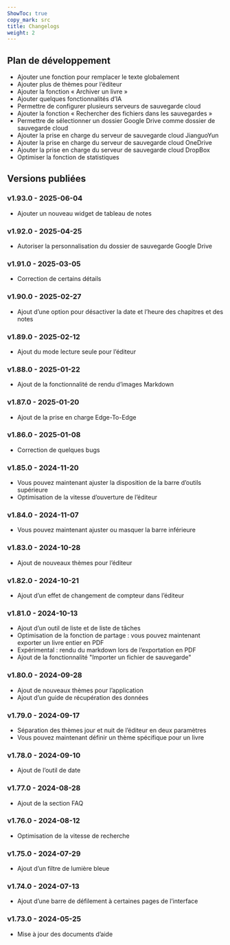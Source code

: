 ```yaml
---
ShowToc: true
copy_mark: src
title: Changelogs
weight: 2
---
```


## Plan de développement

- Ajouter une fonction pour remplacer le texte globalement
- Ajouter plus de thèmes pour l’éditeur
- Ajouter la fonction « Archiver un livre »
- Ajouter quelques fonctionnalités d’IA
- Permettre de configurer plusieurs serveurs de sauvegarde cloud
- Ajouter la fonction « Rechercher des fichiers dans les sauvegardes »
- Permettre de sélectionner un dossier Google Drive comme dossier de sauvegarde cloud
- Ajouter la prise en charge du serveur de sauvegarde cloud JianguoYun
- Ajouter la prise en charge du serveur de sauvegarde cloud OneDrive
- Ajouter la prise en charge du serveur de sauvegarde cloud DropBox
- Optimiser la fonction de statistiques

## Versions publiées

### v1.93.0 - 2025-06-04

- Ajouter un nouveau widget de tableau de notes

### v1.92.0 - 2025-04-25

- Autoriser la personnalisation du dossier de sauvegarde Google Drive

### v1.91.0 - 2025-03-05

- Correction de certains détails

### v1.90.0 - 2025-02-27

- Ajout d’une option pour désactiver la date et l’heure des chapitres et des notes

### v1.89.0 - 2025-02-12

- Ajout du mode lecture seule pour l’éditeur

### v1.88.0 - 2025-01-22

- Ajout de la fonctionnalité de rendu d’images Markdown

### v1.87.0 - 2025-01-20

- Ajout de la prise en charge Edge-To-Edge

### v1.86.0 - 2025-01-08

- Correction de quelques bugs

### v1.85.0 - 2024-11-20

- Vous pouvez maintenant ajuster la disposition de la barre d’outils supérieure
- Optimisation de la vitesse d’ouverture de l’éditeur

### v1.84.0 - 2024-11-07

- Vous pouvez maintenant ajuster ou masquer la barre inférieure

### v1.83.0 - 2024-10-28

- Ajout de nouveaux thèmes pour l’éditeur

### v1.82.0 - 2024-10-21

- Ajout d’un effet de changement de compteur dans l’éditeur

### v1.81.0 - 2024-10-13

- Ajout d’un outil de liste et de liste de tâches
- Optimisation de la fonction de partage : vous pouvez maintenant exporter un livre entier en PDF
- Expérimental : rendu du markdown lors de l’exportation en PDF
- Ajout de la fonctionnalité "Importer un fichier de sauvegarde"

### v1.80.0 - 2024-09-28

- Ajout de nouveaux thèmes pour l’application
- Ajout d’un guide de récupération des données

### v1.79.0 - 2024-09-17

- Séparation des thèmes jour et nuit de l’éditeur en deux paramètres
- Vous pouvez maintenant définir un thème spécifique pour un livre

### v1.78.0 - 2024-09-10

- Ajout de l’outil de date

### v1.77.0 - 2024-08-28

- Ajout de la section FAQ

### v1.76.0 - 2024-08-12

- Optimisation de la vitesse de recherche

### v1.75.0 - 2024-07-29

- Ajout d’un filtre de lumière bleue

### v1.74.0 - 2024-07-13

- Ajout d’une barre de défilement à certaines pages de l’interface

### v1.73.0 - 2024-05-25

- Mise à jour des documents d’aide
